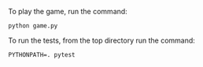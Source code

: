 To play the game, run the command:

```
python game.py
```

To run the tests, from the top directory run the command:

```
PYTHONPATH=. pytest
```